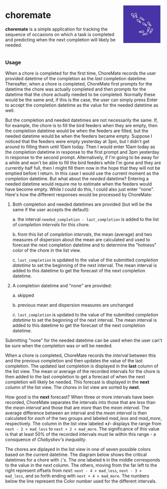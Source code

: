 
<div style="display: flex; align-items: center;">
  <div style="flex: 1;">
<H1>choremate</H1>
<p><b>choremate</b> is a simple application for tracking the sequence of occasions on which a task is completed and predicting when the next completion will likely be needed.
  </div>
  <div style="flex: 0; padding-left: 10px; padding-right: 6px;">
    <img src="tracker.png" alt="" style="max-width: 140px;">
  </div>
</div>

### Usage

When a chore is completed for the first time, ChoreMate records the user provided datetime of the completion as the *last* completion datetime. Thereafter, when a chore is completed, ChoreMate first prompts for the datetime the chore was actually completed and then prompts for the datetime that the chore actually needed to be completed. Normally these would be the same and, if this is the case, the user can simply press Enter to accept the completion datetime as the value for the needed datetime as well.

But the completion and needed datetimes are not necessarily the same. If, for example, the chore is to fill the bird feeders when they are empty, then the completion datetime would be when the feeders are filled, but the needed datetime would be when the feeders became empty. Suppose I noticed that the feeders were empty yesterday at 3pm, but I didn't get around to filling them until 10am today. Then I would enter 10am today as the completion datetime in response to the first prompt and 3pm yesterday in response to the second prompt. Alternatively, if I'm going to be away for a while and won't be able to fill the bird feeders while I'm gone and they are currently half full, then I might fill them now in the hope that they will not be emptied before I return. In this case I would use the current moment as the *completion* datetime. But what about the *needed* datetime? Entering a needed datetime would require me to estimate when the feeders would have become empty. While I could do this, I could also just enter "none". Here's how the different responses would be processed by ChoreMate:

1. Both completion and needed datetimes are provided (but will be the same if the user accepts the default):

    a. the interval `needed_completion - last_completion` is added to the list of *completion intervals* for this chore.

    b. from this list of *completion intervals*, the mean (average) and two measures of dispersion about the mean are calculated and used to forecast the next completion datetime and to determine the "hotness" color of the chore in the list view.

    c. `last_completion` is updated to the value of the submitted *completion datetime* to set the beginning of the next interval. The mean interval is added to this datetime to get the forecast of the next completion datetime.

2. A completion datetime and "none" are provided:

    a. skipped

    b. previous mean and dispersion measures are unchanged

    c. `last_completion` is updated to the value of the submitted *completion datetime* to set the beginning of the next interval. The mean interval is added to this datetime to get the forecast of the next completion datetime.

Submitting "none" for the needed datetime can be used when the user can't be sure when the completion was or will be needed.

When a chore is completed, ChoreMate records the *interval* between this and the previous completion and then updates the value of the last completion. The updated last completion is displayed in the **last** column of the list view. The mean or average of the recorded intervals for the chore is then added to the last completion to get a forecast of when the next completion will likely be needed. This forecast is displayed in the **next** column of the list view. The chores in list view are sorted by **next**.

How good is the **next** forecast? When three or more intervals have been recorded, ChoreMate separates the intervals into those that are *less* than the *mean interval* and those that are *more* than the *mean interval*. The average difference between an interval and the *mean interval* is then calculated for *each* of the two groups and labeled *mad_less* and *mad_more*, respectively. The column in the list view labeled **+/-** displays the range from `next - 2 × mad_less` to `next + 2 × mad_more`. The significance of this value is that at least 50% of the recorded intervals must lie within this range - a consquence of *Chebyshev's inequality*.

The chores are diplayed in the list view in one of seven possible colors based on the current datetime.  The diagram below shows the critical datetimes for a chore with `|`'s. The one labeled `N` in the middle corresponds to the value in the *next* column. The others, moving from the far left to the right represent offsets from *next*:  `next - 4 × mad_less`, `next - 3 × mad_less`, and so forth ending with `next + 4 × mad_more`. The numbers below the line represent the Color number used for the different intervals.
